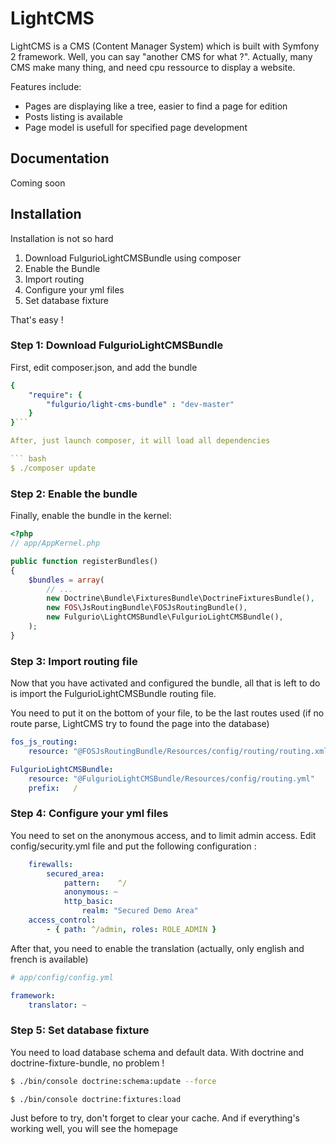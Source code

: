 LightCMS
========
LightCMS is a CMS (Content Manager System) which is built with Symfony 2
framework.
Well, you can say "another CMS for what ?". Actually, many CMS make many thing,
and need cpu ressource to display a website.

Features include:
- Pages are displaying like a tree, easier to find a page for edition
- Posts listing is available
- Page model is usefull for specified page development

Documentation
-------------
Coming soon

Installation
------------

Installation is not so hard

1. Download FulgurioLightCMSBundle using composer
2. Enable the Bundle
3. Import routing
4. Configure your yml files
5. Set database fixture

That's easy !

### Step 1: Download FulgurioLightCMSBundle

First, edit composer.json, and add the bundle

``` yaml
{
    "require": {
        "fulgurio/light-cms-bundle" : "dev-master"
    }
}```

After, just launch composer, it will load all dependencies

``` bash
$ ./composer update
```

### Step 2: Enable the bundle

Finally, enable the bundle in the kernel:

``` php
<?php
// app/AppKernel.php

public function registerBundles()
{
    $bundles = array(
        // ...
        new Doctrine\Bundle\FixturesBundle\DoctrineFixturesBundle(),
        new FOS\JsRoutingBundle\FOSJsRoutingBundle(),
        new Fulgurio\LightCMSBundle\FulgurioLightCMSBundle(),
    );
}
```

### Step 3: Import routing file

Now that you have activated and configured the bundle, all that is left to do is
 import the FulgurioLightCMSBundle routing file.

You need to put it on the bottom of your file, to be the last routes used (if no
 route parse, LightCMS try to found the page into the database)

``` yaml
fos_js_routing:
    resource: "@FOSJsRoutingBundle/Resources/config/routing/routing.xml"

FulgurioLightCMSBundle:
    resource: "@FulgurioLightCMSBundle/Resources/config/routing.yml"
    prefix:   /
```

### Step 4: Configure your yml files

You need to set on the anonymous access, and to limit admin access. Edit
config/security.yml file and put the following configuration :
```yaml
    firewalls:
        secured_area:
            pattern:    ^/
            anonymous: ~
            http_basic:
                realm: "Secured Demo Area"
    access_control:
        - { path: ^/admin, roles: ROLE_ADMIN }
```

After that, you need to enable the translation (actually, only english and
french is available)
``` yaml
# app/config/config.yml

framework:
    translator: ~
```

### Step 5: Set database fixture

You need to load database schema and default data. With doctrine and
doctrine-fixture-bundle, no problem !

``` bash
$ ./bin/console doctrine:schema:update --force

$ ./bin/console doctrine:fixtures:load
```

Just before to try, don't forget to clear your cache. And if everything's
working well, you will see the homepage
